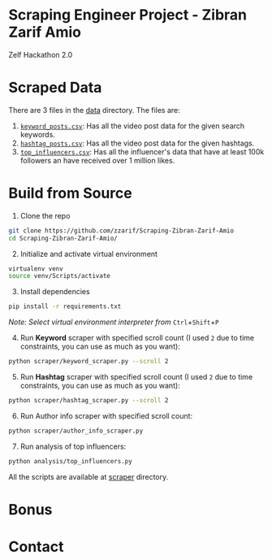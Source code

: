 
# Scraping Engineer Project - Zibran Zarif Amio

Zelf Hackathon 2.0

# Scraped Data

There are 3 files in the [data](/data/) directory. The files are:

1. [`keyword_posts.csv`](/data/keyword_posts.csv): Has all the video post data for the given search keywords.
2. [`hashtag_posts.csv`](/data/hashtag_posts.csv): Has all the video post data for the given hashtags.
3. [`top_influencers.csv`](/data/top_influencers.csv): Has all the influencer's data that have at least 100k followers an have received over 1 million likes.

# Build from Source

1. Clone the repo

```bash
git clone https://github.com/zzarif/Scraping-Zibran-Zarif-Amio
cd Scraping-Zibran-Zarif-Amio/
```

2. Initialize and activate virtual environment

```bash
virtualenv venv
source venv/Scripts/activate
```

3. Install dependencies

```bash
pip install -r requirements.txt
```

_Note: Select virtual environment interpreter from_ `Ctrl`+`Shift`+`P`

4. Run **Keyword** scraper with specified scroll count (I used `2` due to time constraints, you can use as much as you want):
```bash
python scraper/keyword_scraper.py --scroll 2
```

5. Run **Hashtag** scraper with specified scroll count (I used `2` due to time constraints, you can use as much as you want):
```bash
python scraper/hashtag_scraper.py --scroll 2
```

6. Run Author info scraper with specified scroll count:
```bash
python scraper/author_info_scraper.py
```

7. Run analysis of top influencers:
```bash
python analysis/top_influencers.py
```

All the scripts are available at [scraper](/scraper/) directory.

# Bonus



# Contact


